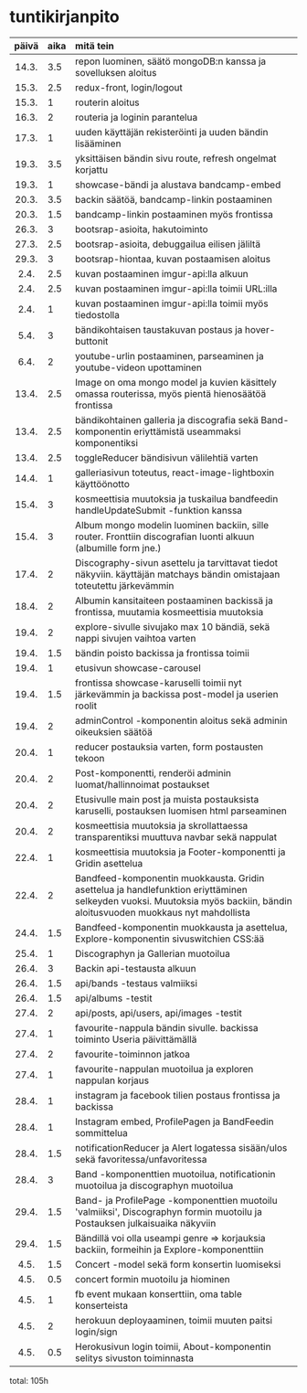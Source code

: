 # tuntikirjanpito

| päivä | aika | mitä tein  |
| :----:|:-----| :-----|
|14.3.|3.5| repon luominen, säätö mongoDB:n kanssa ja sovelluksen aloitus|
|15.3.|2.5| redux-front, login/logout|
|15.3.|1| routerin aloitus|
|16.3.|2| routeria ja loginin parantelua|
|17.3.|1| uuden käyttäjän rekisteröinti ja uuden bändin lisääminen|
|19.3.|3.5| yksittäisen bändin sivu route, refresh ongelmat korjattu|
|19.3.|1| showcase-bändi ja alustava bandcamp-embed|
|20.3.|3.5| backin säätöä, bandcamp-linkin postaaminen|
|20.3.|1.5| bandcamp-linkin postaaminen myös frontissa|
|26.3.|3| bootsrap-asioita, hakutoiminto|
|27.3.|2.5| bootsrap-asioita, debuggailua eilisen jäliltä|
|29.3.|3| bootsrap-hiontaa, kuvan postaamisen aloitus|
|2.4.|2.5| kuvan postaaminen imgur-api:lla alkuun|
|2.4.|2.5| kuvan postaaminen imgur-api:lla toimii URL:illa|
|2.4.|1| kuvan postaaminen imgur-api:lla toimii myös tiedostolla|
|5.4.|3| bändikohtaisen taustakuvan postaus ja hover-buttonit|
|6.4.|2| youtube-urlin postaaminen, parseaminen ja youtube-videon upottaminen|
|13.4.|2.5| Image on oma mongo model ja kuvien käsittely omassa routerissa, myös pientä hienosäätöä frontissa|
|13.4.|2.5| bändikohtainen galleria ja discografia sekä Band-komponentin eriyttämistä useammaksi komponentiksi|
|13.4.|2.5| toggleReducer bändisivun välilehtiä varten|
|14.4.|1| galleriasivun toteutus, react-image-lightboxin käyttöönotto|
|15.4.|3| kosmeettisia muutoksia ja tuskailua bandfeedin handleUpdateSubmit -funktion kanssa|
|15.4.|3| Album mongo modelin luominen backiin, sille router. Fronttiin discografian luonti alkuun (albumille form jne.)|
|17.4.|2| Discography-sivun asettelu ja tarvittavat tiedot näkyviin. käyttäjän matchays bändin omistajaan toteutettu järkevämmin|
|18.4.|2| Albumin kansitaiteen postaaminen backissä ja frontissa, muutamia kosmeettisia muutoksia|
|19.4.|2| explore-sivulle sivujako max 10 bändiä, sekä nappi sivujen vaihtoa varten|
|19.4.|1.5| bändin poisto backissa ja frontissa toimii|
|19.4.|1| etusivun showcase-carousel|
|19.4.|1.5| frontissa showcase-karuselli toimii nyt järkevämmin ja backissa post-model ja userien roolit|
|19.4.|2| adminControl -komponentin aloitus sekä adminin oikeuksien säätöä|
|20.4.|1| reducer postauksia varten, form postausten tekoon|
|20.4.|2| Post-komponentti, renderöi adminin luomat/hallinnoimat postaukset|
|20.4.|2| Etusivulle main post ja muista postauksista karuselli, postauksen luomisen html parseaminen|
|20.4.|2| kosmeettisia muutoksia ja skrollattaessa transparentiksi muuttuva navbar sekä nappulat|
|22.4.|1| kosmeettisia muutoksia ja Footer-komponentti ja Gridin asettelua|
|22.4.|2| Bandfeed-komponentin muokkausta. Gridin asettelua ja handlefunktion eriyttäminen selkeyden vuoksi. Muutoksia myös backiin, bändin aloitusvuoden muokkaus nyt mahdollista|
|24.4.|1.5| Bandfeed-komponentin muokkausta ja asettelua, Explore-komponentin sivuswitchien CSS:ää|
|25.4.|1| Discographyn ja Gallerian muotoilua|
|26.4.|3| Backin api-testausta alkuun|
|26.4.|1.5| api/bands -testaus valmiiksi|
|26.4.|1.5| api/albums -testit|
|27.4.|2| api/posts, api/users, api/images -testit|
|27.4.|1| favourite-nappula bändin sivulle. backissa toiminto Useria päivittämällä|
|27.4.|2| favourite-toiminnon jatkoa|
|27.4.|1| favourite-nappulan muotoilua ja exploren nappulan korjaus|
|28.4.|1| instagram ja facebook tilien postaus frontissa ja backissa|
|28.4.|1| Instagram embed, ProfilePagen ja BandFeedin sommittelua|
|28.4.|1.5| notificationReducer ja Alert logatessa sisään/ulos sekä favoritessa/unfavoritessa|
|28.4.|3| Band -komponenttien muotoilua, notificationin muotoilua ja discographyn muotoilua|
|29.4.|1.5| Band- ja ProfilePage -komponenttien muotoilu 'valmiiksi', Discographyn formin muotoilu ja Postauksen julkaisuaika näkyviin|
|29.4.|1.5| Bändillä voi olla useampi genre => korjauksia backiin, formeihin ja Explore-komponenttiin|
|4.5.|1.5| Concert -model sekä form konsertin luomiseksi|
|4.5.|0.5| concert formin muotoilu ja hiominen|
|4.5.|1| fb event mukaan konserttiin, oma table konserteista|
|4.5.|2| herokuun deployaaminen, toimii muuten paitsi login/sign|
|4.5.|0.5| Herokusivun login toimii, About-komponentin selitys sivuston toiminnasta|

total: 105h
